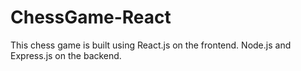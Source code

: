 # ChessGame-React
This chess game is built using React.js on the frontend. Node.js and Express.js on the backend.
